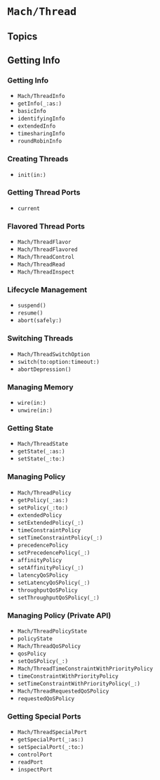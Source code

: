 # ``Mach/Thread``

## Topics

## Getting Info

### Getting Info

- ``Mach/ThreadInfo``
- ``getInfo(_:as:)``
- ``basicInfo``
- ``identifyingInfo``
- ``extendedInfo``
- ``timesharingInfo``
- ``roundRobinInfo``


### Creating Threads

- ``init(in:)``

### Getting Thread Ports

- ``current``

### Flavored Thread Ports

- ``Mach/ThreadFlavor``
- ``Mach/ThreadFlavored``
- ``Mach/ThreadControl``
- ``Mach/ThreadRead``
- ``Mach/ThreadInspect``

### Lifecycle Management

- ``suspend()``
- ``resume()``
- ``abort(safely:)``

### Switching Threads

- ``Mach/ThreadSwitchOption``
- ``switch(to:option:timeout:)``
- ``abortDepression()``

### Managing Memory

- ``wire(in:)``
- ``unwire(in:)``

### Getting State

- ``Mach/ThreadState``
- ``getState(_:as:)``
- ``setState(_:to:)``

### Managing Policy

- ``Mach/ThreadPolicy``
- ``getPolicy(_:as:)``
- ``setPolicy(_:to:)``
- ``extendedPolicy``
- ``setExtendedPolicy(_:)``
- ``timeConstraintPolicy``
- ``setTimeConstraintPolicy(_:)``
- ``precedencePolicy``
- ``setPrecedencePolicy(_:)``
- ``affinityPolicy``
- ``setAffinityPolicy(_:)``
- ``latencyQoSPolicy``
- ``setLatencyQoSPolicy(_:)``
- ``throughputQoSPolicy``
- ``setThroughputQoSPolicy(_:)``

### Managing Policy (Private API)

- ``Mach/ThreadPolicyState``
- ``policyState``
- ``Mach/ThreadQoSPolicy``
- ``qosPolicy``
- ``setQoSPolicy(_:)``
- ``Mach/ThreadTimeConstraintWithPriorityPolicy``
- ``timeConstraintWithPriorityPolicy``
- ``setTimeConstraintWithPriorityPolicy(_:)``
- ``Mach/ThreadRequestedQoSPolicy``
- ``requestedQoSPolicy``

### Getting Special Ports

- ``Mach/ThreadSpecialPort``
- ``getSpecialPort(_:as:)``
- ``setSpecialPort(_:to:)``
- ``controlPort``
- ``readPort``
- ``inspectPort``
